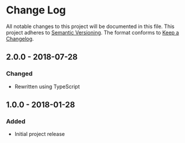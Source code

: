 # Change Log
All notable changes to this project will be documented in this file.
This project adheres to [Semantic Versioning](http://semver.org/).
The format conforms to [Keep a Changelog](http://keepachangelog.com/).

## 2.0.0 - 2018-07-28
### Changed
- Rewritten using TypeScript

## 1.0.0 - 2018-01-28
### Added
- Initial project release
